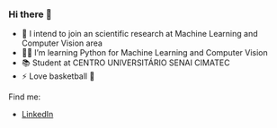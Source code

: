 ### Hi there 👋

- 🤖 I intend to join an scientific research at Machine Learning and Computer Vision area
- 👨‍💻 I’m learning Python for Machine Learning and Computer Vision
- 📚 Student at CENTRO UNIVERSITÁRIO SENAI CIMATEC
- ⚡ Love basketball 🏀

Find me:
- [LinkedIn](https://www.linkedin.com/in/felipe-azevedo-ribeiro/)
